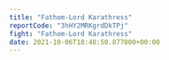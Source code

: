 ```yaml
---
title: "Fathom-Lord Karathress"
reportCode: "3hHY2MRKgrdDkTPj"
fight: "Fathom-Lord Karathress"
date: 2021-10-06T18:48:50.877000+00:00
---
```

